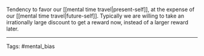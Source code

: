 Tendency to favor our [[mental time travel|present-self]], at the expense of our [[mental time travel|future-self]].
Typically we are willing to take an irrationally large discount to get a reward now, instead of a larger reward later.

___________
Tags: #mental_bias 
